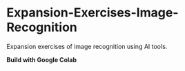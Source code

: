# Expansion-Exercises-Image-Recognition
Expansion exercises of image recognition using AI tools.

**Build with Google Colab**
